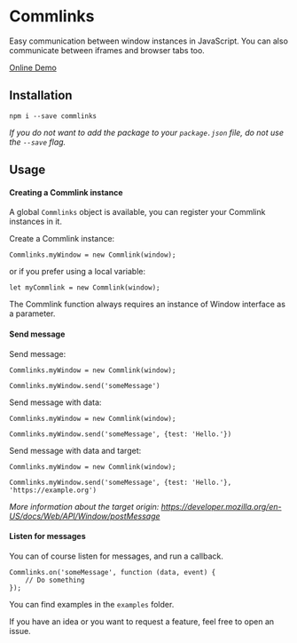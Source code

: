 # Commlinks
Easy communication between window instances in JavaScript.
You can also communicate between iframes and browser tabs too.

[Online Demo](https://zsoltgyure.github.io/Commlinks/examples/iframe/)

## Installation
```
npm i --save commlinks
```
*If you do not want to add the package to your `package.json` file, 
do not use the `--save` flag.*

## Usage
#### Creating a Commlink instance
A global `Commlinks` object is available, you can register
your Commlink instances in it.

Create a Commlink instance:
```
Commlinks.myWindow = new Commlink(window);
```
or if you prefer using a local variable:
```
let myCommlink = new Commlink(window);
```
The Commlink function always requires an instance of Window
interface as a parameter.

#### Send message
Send message:
```
Commlinks.myWindow = new Commlink(window);

Commlinks.myWindow.send('someMessage')
```
Send message with data:
```
Commlinks.myWindow = new Commlink(window);

Commlinks.myWindow.send('someMessage', {test: 'Hello.'})
```
Send message with data and target:
```
Commlinks.myWindow = new Commlink(window);

Commlinks.myWindow.send('someMessage', {test: 'Hello.'}, 'https://example.org')
```
*More information about the target origin: https://developer.mozilla.org/en-US/docs/Web/API/Window/postMessage*

#### Listen for messages
You can of course listen for messages, and run a callback.
```
Commlinks.on('someMessage', function (data, event) {
    // Do something
});
```
You can find examples in the `examples` folder.

If you have an idea or you want to request a feature, feel 
free to open an issue.